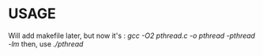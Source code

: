 # USAGE 
Will add makefile later, but now it's :
*gcc -O2 pthread.c -o pthread -pthread -lm*
then, use *./pthread <nameoffile> <num of threads>*
